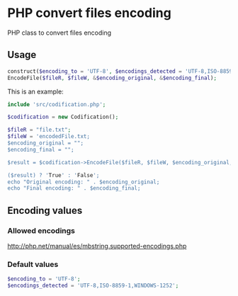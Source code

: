 # PHP convert files encoding
PHP class to convert files encoding

## Usage
```php
construct($encoding_to = 'UTF-8', $encodings_detected = 'UTF-8,ISO-8859-1,WINDOWS-1252');
EncodeFile($fileR, $fileW, &$encoding_original, &$encoding_final);
```

This is an example:

```php
include 'src/codification.php';

$codification = new Codification();

$fileR = "file.txt";
$fileW = 'encodedFile.txt;
$encoding_original = "";
$encoding_final = "";

$result = $codification->EncodeFile($fileR, $fileW, $encoding_original, $encoding_final);

($result) ? 'True' : 'False';
echo "Original encoding: " . $encoding_original;
echo "Final encoding: " . $encoding_final;
```

## Encoding values

### Allowed encodings
http://php.net/manual/es/mbstring.supported-encodings.php

### Default values
```php
$encoding_to = 'UTF-8';
$encodings_detected = 'UTF-8,ISO-8859-1,WINDOWS-1252';
```
